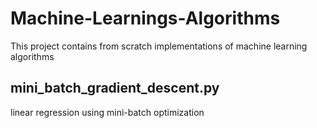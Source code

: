 # Machine-Learnings-Algorithms
This project contains from scratch implementations of machine learning algorithms

## mini_batch_gradient_descent.py
linear regression using mini-batch optimization

